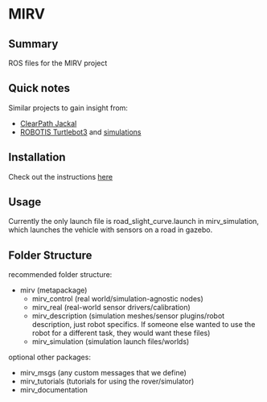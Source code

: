 # MIRV

## Summary
ROS files for the MIRV project

## Quick notes
Similar projects to gain insight from: 
- [ClearPath Jackal](https://github.com/jackal/jackal)
- [ROBOTIS Turtlebot3](https://github.com/ROBOTIS-GIT/turtlebot3) and [simulations](https://github.com/ROBOTIS-GIT/turtlebot3_simulations)

## Installation
Check out the instructions [here](installation_instructions.md)

## Usage
Currently the only launch file is road_slight_curve.launch in mirv_simulation, which launches the vehicle with sensors on a road in gazebo. 

## Folder Structure
recommended folder structure:
- mirv (metapackage)
  - mirv_control (real world/simulation-agnostic nodes)
  - mirv_real (real-world sensor drivers/calibration)
  - mirv_description (simulation meshes/sensor plugins/robot description,  just robot specifics. If someone else wanted to use the robot for a different task, they would want these files)
  - mirv_simulation (simulation launch files/worlds)

optional other packages:
  - mirv_msgs (any custom messages that we define)
  - mirv_tutorials (tutorials for using the rover/simulator)
  - mirv_documentation
